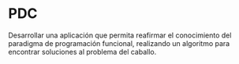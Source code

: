 # PDC
Desarrollar una aplicación que permita reafirmar el conocimiento del paradigma de programación funcional, realizando un algoritmo para encontrar soluciones al problema del caballo.
